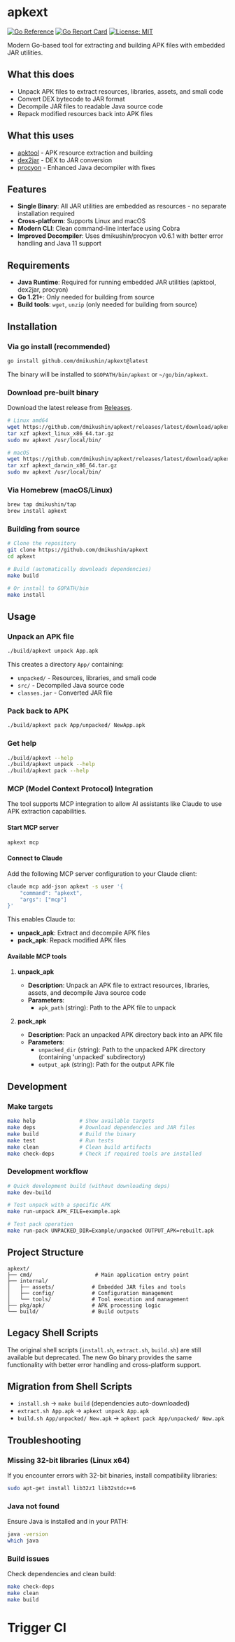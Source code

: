 # apkext

[![Go Reference](https://pkg.go.dev/badge/github.com/dmikushin/apkext.svg)](https://pkg.go.dev/github.com/dmikushin/apkext)
[![Go Report Card](https://goreportcard.com/badge/github.com/dmikushin/apkext)](https://goreportcard.com/report/github.com/dmikushin/apkext)
[![License: MIT](https://img.shields.io/badge/License-MIT-yellow.svg)](https://opensource.org/licenses/MIT)

Modern Go-based tool for extracting and building APK files with embedded JAR utilities.

## What this does

- Unpack APK files to extract resources, libraries, assets, and smali code
- Convert DEX bytecode to JAR format
- Decompile JAR files to readable Java source code
- Repack modified resources back into APK files

## What this uses

- [apktool](http://ibotpeaches.github.io/Apktool/) - APK resource extraction and building
- [dex2jar](https://github.com/pxb1988/dex2jar) - DEX to JAR conversion
- [procyon](https://github.com/dmikushin/procyon) - Enhanced Java decompiler with fixes

## Features

- **Single Binary**: All JAR utilities are embedded as resources - no separate installation required
- **Cross-platform**: Supports Linux and macOS
- **Modern CLI**: Clean command-line interface using Cobra
- **Improved Decompiler**: Uses dmikushin/procyon v0.6.1 with better error handling and Java 11 support

## Requirements

- **Java Runtime**: Required for running embedded JAR utilities (apktool, dex2jar, procyon)
- **Go 1.21+**: Only needed for building from source
- **Build tools**: `wget`, `unzip` (only needed for building from source)

## Installation

### Via go install (recommended)

```bash
go install github.com/dmikushin/apkext@latest
```

The binary will be installed to `$GOPATH/bin/apkext` or `~/go/bin/apkext`.

### Download pre-built binary

Download the latest release from [Releases](https://github.com/dmikushin/apkext/releases).

```bash
# Linux amd64
wget https://github.com/dmikushin/apkext/releases/latest/download/apkext_linux_x86_64.tar.gz
tar xzf apkext_linux_x86_64.tar.gz
sudo mv apkext /usr/local/bin/

# macOS
wget https://github.com/dmikushin/apkext/releases/latest/download/apkext_darwin_x86_64.tar.gz
tar xzf apkext_darwin_x86_64.tar.gz
sudo mv apkext /usr/local/bin/
```

### Via Homebrew (macOS/Linux)

```bash
brew tap dmikushin/tap
brew install apkext
```

### Building from source

```bash
# Clone the repository
git clone https://github.com/dmikushin/apkext
cd apkext

# Build (automatically downloads dependencies)
make build

# Or install to GOPATH/bin
make install
```

## Usage

### Unpack an APK file

```bash
./build/apkext unpack App.apk
```

This creates a directory `App/` containing:
- `unpacked/` - Resources, libraries, and smali code
- `src/` - Decompiled Java source code
- `classes.jar` - Converted JAR file

### Pack back to APK

```bash
./build/apkext pack App/unpacked/ NewApp.apk
```

### Get help

```bash
./build/apkext --help
./build/apkext unpack --help
./build/apkext pack --help
```

### MCP (Model Context Protocol) Integration

The tool supports MCP integration to allow AI assistants like Claude to use APK extraction capabilities.

#### Start MCP server

```bash
apkext mcp
```

#### Connect to Claude

Add the following MCP server configuration to your Claude client:

```bash
claude mcp add-json apkext -s user '{
    "command": "apkext",
    "args": ["mcp"]
}'
```

This enables Claude to:
- **unpack_apk**: Extract and decompile APK files
- **pack_apk**: Repack modified APK files

#### Available MCP tools

1. **unpack_apk**
   - **Description**: Unpack an APK file to extract resources, libraries, assets, and decompile Java source code
   - **Parameters**:
     - `apk_path` (string): Path to the APK file to unpack

2. **pack_apk**
   - **Description**: Pack an unpacked APK directory back into an APK file
   - **Parameters**:
     - `unpacked_dir` (string): Path to the unpacked APK directory (containing 'unpacked' subdirectory)
     - `output_apk` (string): Path for the output APK file

## Development

### Make targets

```bash
make help              # Show available targets
make deps              # Download dependencies and JAR files
make build             # Build the binary
make test              # Run tests
make clean             # Clean build artifacts
make check-deps        # Check if required tools are installed
```

### Development workflow

```bash
# Quick development build (without downloading deps)
make dev-build

# Test unpack with a specific APK
make run-unpack APK_FILE=example.apk

# Test pack operation
make run-pack UNPACKED_DIR=Example/unpacked OUTPUT_APK=rebuilt.apk
```

## Project Structure

```
apkext/
├── cmd/                    # Main application entry point
├── internal/
│   ├── assets/            # Embedded JAR files and tools
│   ├── config/            # Configuration management
│   └── tools/             # Tool execution and management
├── pkg/apk/               # APK processing logic
└── build/                 # Build outputs
```

## Legacy Shell Scripts

The original shell scripts (`install.sh`, `extract.sh`, `build.sh`) are still available but deprecated. The new Go binary provides the same functionality with better error handling and cross-platform support.

## Migration from Shell Scripts

- `install.sh` → `make build` (dependencies auto-downloaded)
- `extract.sh App.apk` → `apkext unpack App.apk`
- `build.sh App/unpacked/ New.apk` → `apkext pack App/unpacked/ New.apk`

## Troubleshooting

### Missing 32-bit libraries (Linux x64)

If you encounter errors with 32-bit binaries, install compatibility libraries:

```bash
sudo apt-get install lib32z1 lib32stdc++6
```

### Java not found

Ensure Java is installed and in your PATH:

```bash
java -version
which java
```

### Build issues

Check dependencies and clean build:

```bash
make check-deps
make clean
make build
```
# Trigger CI
